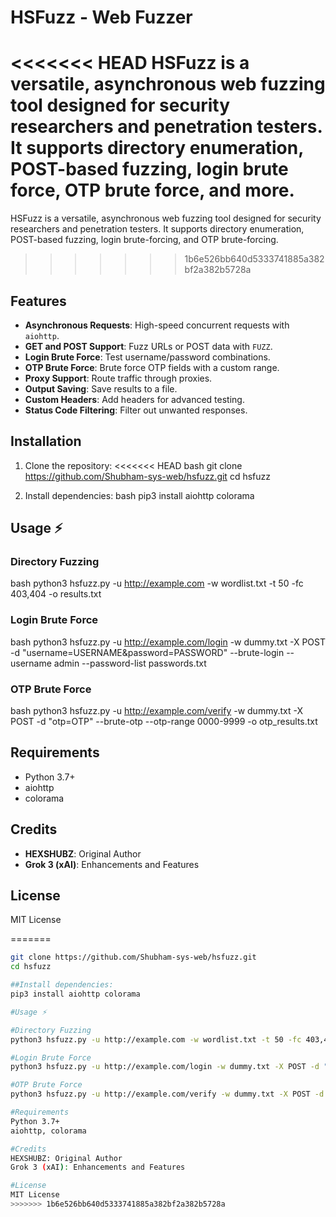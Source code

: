 # HSFuzz - Web Fuzzer

<<<<<<< HEAD
HSFuzz is a versatile, asynchronous web fuzzing tool designed for security researchers and penetration testers. It supports directory enumeration, POST-based fuzzing, login brute force, OTP brute force, and more.
=======
HSFuzz is a versatile, asynchronous web fuzzing tool designed for security researchers and penetration testers. It supports directory enumeration, POST-based fuzzing, login brute-forcing, and OTP brute-forcing.
>>>>>>> 1b6e526bb640d5333741885a382bf2a382b5728a

## Features
- **Asynchronous Requests**: High-speed concurrent requests with `aiohttp`.
- **GET and POST Support**: Fuzz URLs or POST data with `FUZZ`.
- **Login Brute Force**: Test username/password combinations.
- **OTP Brute Force**: Brute force OTP fields with a custom range.
- **Proxy Support**: Route traffic through proxies.
- **Output Saving**: Save results to a file.
- **Custom Headers**: Add headers for advanced testing.
- **Status Code Filtering**: Filter out unwanted responses.

## Installation
1. Clone the repository:
<<<<<<< HEAD
   bash
   git clone https://github.com/Shubham-sys-web/hsfuzz.git
   cd hsfuzz
   
2. Install dependencies:
   bash
   pip3 install aiohttp colorama
   

## Usage ⚡

### Directory Fuzzing
bash
python3 hsfuzz.py -u http://example.com -w wordlist.txt -t 50 -fc 403,404 -o results.txt


### Login Brute Force
bash
python3 hsfuzz.py -u http://example.com/login -w dummy.txt -X POST -d "username=USERNAME&password=PASSWORD" --brute-login --username admin --password-list passwords.txt


### OTP Brute Force
bash
python3 hsfuzz.py -u http://example.com/verify -w dummy.txt -X POST -d "otp=OTP" --brute-otp --otp-range 0000-9999 -o otp_results.txt


## Requirements
- Python 3.7+
- aiohttp
- colorama

## Credits
- **HEXSHUBZ**: Original Author
- **Grok 3 (xAI)**: Enhancements and Features

## License
MIT License

=======
   ```bash
   git clone https://github.com/Shubham-sys-web/hsfuzz.git
   cd hsfuzz

##Install dependencies:
pip3 install aiohttp colorama

#Usage ⚡

#Directory Fuzzing 
python3 hsfuzz.py -u http://example.com -w wordlist.txt -t 50 -fc 403,404 -o results.txt

#Login Brute Force
python3 hsfuzz.py -u http://example.com/login -w dummy.txt -X POST -d "username=USERNAME&password=PASSWORD" --brute-login --username admin --password-list passwords.txt -o brute_results.txt

#OTP Brute Force
python3 hsfuzz.py -u http://example.com/verify -w dummy.txt -X POST -d "otp=OTP" --brute-otp --otp-range 0000-9999 -o otp_results.txt

#Requirements
Python 3.7+
aiohttp, colorama

#Credits
HEXSHUBZ: Original Author
Grok 3 (xAI): Enhancements and Features

#License
MIT License
>>>>>>> 1b6e526bb640d5333741885a382bf2a382b5728a
